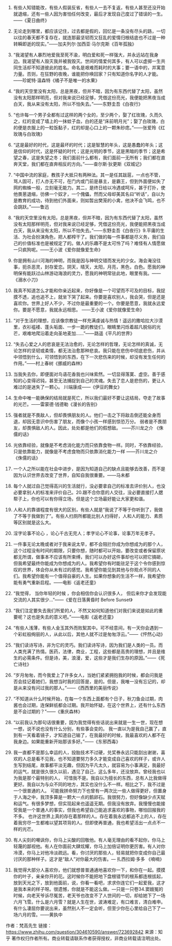 1. 有些人知错能改，有些人假装反省，有些人一去不复返，有些人甚至还没开始就退缩，还有一些人因为害怕任何改变，最后才发现自己度过了错误的一生。——《夏日曲终​​​​​​​​​​​​​​​​​​》

2. 无论走到哪里，都应该记住，过去都是假的，回忆是一条没有尽头的路，一切以往的春天都不复存在，就连那最坚韧而又狂乱的爱情归根结底也不过是一种转瞬即逝的现实。”——加夫列尔·加西亚·马尔克斯《百年孤独​​​​​​​​​​​​​​​​​​​​​​​​​​​​​​​​​​​​​​​​​​​​​​​​​​​​​​​​​​​​​​​​​​​​​​​​​​​​​​​​​​​​​​​​​​​​​​​​​​​​​​​​​​​​​​​​​​​​​​​​​​​​​》
3. “我渴望有人暴烈地爱我至死不渝，明白爱和死一样强大，并永远站在我身边。我渴望有人毁灭我并被我毁灭。世间的情爱何其多，有人可以虚掷一生共同生活却不知道彼此的姓名。命名是艰难而耗时的大事；要一语中的，并寓意力量。否则，在狂野的夜晚，谁能把你唤回家？只有知道你名字的人才能。——珍妮特·温森特《橘子不是唯一的水果》
4. “我的天空里没有太阳，总是黑夜，但并不暗，因为有东西代替了太阳，虽然没有太阳那样明亮，但对我来说已经足够，凭借这份亮光，我便能把黑夜当成白天，我从来没有太阳，所以不怕失去。”——东野圭吾《白夜行​​​​​​​​​​​​​​​​​​​​​​​​​​​​​​​​​​​​​​​​​​​​​​​​​​​​​​​​​​​​​​​​​​​​​​​​​​​​​​​​​​​​​​​​​》
5. “也许每一个男子全都有过这样的两个女的，至少两个，娶了红玫瑰，久而久之，红的变成了墙上的一抹蚊子血，白的还是“床前明月光”；娶了白玫瑰，白的便是衣服上的一粒饭黏子，红的却是心口上的一颗朱砂痣。”——张爱玲《红玫瑰与白玫瑰​​​​​​​​​​​​​​​​​​​​​​​​​》
6. “这是最好的时代，这是最坏的时代；这是智慧的年头，这是愚蠢的年头；这是信仰的时代，这是怀疑的时代；这是光明的季节，这是黑暗的季节；这是希望之春，这是失望之冬；我们面前什么都有，我们面前一无所有；我们都在直奔天堂，我们都在直奔相反的方向。”——查尔斯·狄更斯《双城记》
7. “中国中流的家庭，教孩子大抵只有两种法。其一是任其跋扈，一点也不管，骂人固可，打人亦无不可，在门内或门前是暴主，是霸王，但到外面便如失了网的蜘蛛一般，立刻毫无能力。其二，是终日给以冷遇或呵斥，甚于打扑，使他畏葸退缩，彷佛一个奴才，一个傀儡，然而父母却美其名曰“听话”，自以为是教育的成功，待到他们外面来，则如暂出樊笼的小禽，他决不会飞鸣，也不会跳跃。”——鲁迅
8. “我的天空里没有太阳，总是黑夜，但并不暗，因为有东西代替了太阳，虽然没有太阳那样明亮，但对我来说已经足够，凭借这份亮光，我便能把黑夜当成白天，我从来没有太阳，所以不怕失去。”——东野圭吾《白夜行》9.平庸的生活、为社会扮演角色，把人都榨干了。我们做的每一件事都是尽义务，我们自己的价值标准也是被规定了的。做人的乐趣不是太可怜了吗？难怪有人情愿做一只疯狗呢。——王小波《爱你就像爱生命》
10. 你是拥有山川河海的神明，而我是因与神明交错而发光的少女。海会淹没往事，扼杀恶灵，封存爱恋。阴天，晴天，太阳，月亮，黑色，白色。愿我的神明保有能跃过山林游动海浪的灵力，愿我的神明常驻此地，眼里有我。——《溺水小刀》
11. 我真不知道怎么才能和你亲近起来，你好像是一个可望而不可及的目标，我捉摸不透，追也追不上，就坐下哭了起来。你要是喜欢别人，我会哭，但是还是喜欢你。世界上好人不少，不过你是最重要的一个。你要是愿意，我就永远爱你。要是不愿意，我就永远相思。 ——王小波《爱你就像爱生命》
12. “对于生活的理想，应该像宗教徒一样充满虔诚与热情！遥远的撒哈拉大沙漠里，衣衫褴褛、蓬头垢面、一步一跪的教徒们，眼睛里闪烁着超凡脱俗的光芒，艰难地爬沿着走向圣地麦加……”——路遥《平凡的世界》
13. “失去心爱之人的悲哀是无法治愈的，无论怎样的哲理，无论怎样的真诚，无论怎样的坚韧或柔情，都无法治愈那种悲哀。我只能在悲伤中彻底悲伤，并从中领悟到什么，可领悟到的东西，在下一次悲伤来的时候，却没有发生任何的作用。”——村上春树《挪威的森林》
14. 当我失去你，即便面对鸟语花香我也兴味索然。一切显得落寞、虚空。善于感知的心变得迟钝，甚至无法捕捉到自己的灵魂。失去了恋人是悲伤的，更让人难过的是迷失了一颗心。     川端康成——《伊豆的舞女》
15. 生命中唯一能确保的结局就是死亡，所以我们最好不要让这结局，夺走了故事的光芒。——雷蒙德·钱德勒《漫长的告别》
16. 强者就是不畏敌人，但却畏惧朋友的人。他们一击之下将敌击倒还能全身而退，却因无意识中伤害了朋友，而像个小孩一样感到惊恐万分。 弱者是不畏朋友，却畏惧敌人的人。因此，处处都是他们的假想敌。 ——芥川龙之介 《侏儒的话》
17. 光依靠经验，就像是不考虑消化能力而只依靠食物一样。同时，不依靠经验，只是依靠能力，就像是不考虑食物而只依靠消化能力一样                  ——芥川龙之介 《侏儒的话》
18. 一个人之所以能在社会中进步，是因为知道自己的缺点且能够去改善，而不是因为认识世界去改变了世界，自知自我很重要。——马未都
19. 每个人就过自己觉得高兴的生活就行，没必要拿自己的标准去评价别人，也没必要拿别人的标准来评价自己。20.跟不合你意的人交往，没必要直接打人腮帮子上，你也可以有你得立场，但是这个立场最好能让大家更和谐。
21. 人和人的靠谱程度有很大的区别，有些人就是“我说了不等于你听到了，我做了不等于我做到了”。有些人扫厕所都能比别人扫得好，人和人的能力、素质等区别就是这么大。
22. 淫字论事不论心 ，论心千古无完人；孝字论心不论事，论事万年无孝子。
23. 一件事无论太晚或者对于我来说太早，都不会阻拦你成为你想成为的那个人，这个过程没有时间的期限，只要你想，随时都可以开始，要改变或者保留原状都无所谓，做事本不应该有所束缚，我们可以办好这件事却也可以把它搞砸，但我希望最终你能成为你想成为的人。我希望你有时能驻足于这个令你感到惊叹的世界，体会你从未有过的感觉。我希望你能见到其他与你观点不同的人们。我希望你能有一个值得自豪的人生。如果你想象的生活不一样，我希望你能有勇气重新启程。——电影《返老还童》
24. “我觉得， 当你年轻的时候 ，你会相信你会认识很多人， 但后来你才会发现能交流的人其实很少...”——《爱在日落黄昏时 Before Sunset》
25. “我们注定要失去我们所爱的人，不然又如何知道他们对我们来说是如此的重要呢？这也是失去的意义吧。”——电影《返老还童》
26. “有些人浅薄，有些人金玉其外而败絮其中。可不经意间，有一天你会遇到一个彩虹般绚丽的人，从此以后，其他人就不过是匆匆浮云。”——《怦然心动》
27. “我们读诗写诗，非为它的灵巧。我们读诗写诗，因为我们是人类的一员。而人类充满了热情。医药，法律，商业，工程，这些都是高贵的理想，并且是维生的必需条件。但是诗，美，浪漫，爱，这些才是我们生存的原因。”——《死亡诗社》
28. “岁月匆匆，而今我爱上了许多女人，当她们紧紧拥抱我的时候，都会问我是否会挂记着她们，我想当时我的回答是，是的。但是，我唯一没有忘记的，却是从来没有问过我的那人。”——《西西里的美丽传说》
29. “不知道从什么时候开始，在每一个东西上面都有个日子，秋刀鱼会过期，肉酱也会过期，连保鲜纸都会过期。我开始怀疑，在这个世界上，还有什么东西是不会过期的？”——《重庆森林》
30. “以前我认为那句话很重要，因为我觉得有些话说出来就是一生一世，现在想一想，说不说也没有什么分别，有些事会变的。 我一直以为是我自己赢了，直到有一天看着镜子，才知道自己输了，在我最好的时候，我最喜欢的人都不在我身边。如果能重新开始那该多好。”——《东邪西毒》
31. 我一直都不是那么幸运的人，投胎技术不过硬，兑奖券永远只能刮出谢谢，喜欢的人总是看不见我，也不知道要努力多久才能变成自己喜欢的样子，或许人生写到结尾，故事都平淡无趣，但因为平凡太久，就容易为小事满足，我最好的运气，就是很久很久以前，遇见了自己，这么多年，还没放弃。曾经我也以为我是那个最特别的人， 可惜我不是。我自以为擅长的东西，总有人比我做得更好。我自以为与众不同的地方，其实也没什么不一样。相比之下，我不过是一个很普通的人。 可能我拼命努力下也曾有一两次比一些人做得更好，但置身于人海之中，我顶多算是一颗大一点的鹅卵石。我很努力，但好像缺少点天赋和运气。有很多梦想，但实现起来也遥遥无期。但我没有放弃。我慢慢也能接受我是一个普通人的事实，但我也希望自己能追求喜欢的事物，哪怕回报我的不多。 也许这世界上真的存在着那样的人。存在着我永远都追不上的人，存在着我穷尽一生都难以望其项背的人。但即使再普通，我也希望活出一点点不一样的光芒。
32. 有人尖刻的嘲讽你，你马上尖酸的回敬他。有人毫无理由的看不起你，你马上轻蔑的鄙视他。有人在你面前大肆炫耀，你马上加倍证明你更厉害。有人对你冷漠，你马上对他冷淡疏远。看，你讨厌的那些人，轻易就把你变成你自己最讨厌的那种样子。这才是“敌人”对你最大的伤害。— 扎西拉姆·多多 《喃喃》
33. 我觉得大部分人喜欢你，他们就想普普通通地喜欢你一下，和你在一起。摸摸你的叶子，亲亲你开的花。这时候你不能把地下盘根错节的根系都连根拔起，放到天光之下，放到他面前，说，你看一看吧，求求你连它们一起爱我，这才是我本来的样子呀。很遗憾，你就是不能这么做。—只是一只卷34.窦娥冤的时候，向老天爷诉尽冤苦，老天爷也改变不了人世间的一切，却给她下了一场六月飞雪。什么是六月雪？就是人生在世，波涛难定，有口难言，清白难申。有什么凄屈你要说出来，虽然别人不一定会听，但至少你在心里给自己下了一场六月的雪。——黄执中

作者：梵高先生
链接：https://www.zhihu.com/question/304610590/answer/723692842
来源：知乎
著作权归作者所有。商业转载请联系作者获得授权，非商业转载请注明出处。